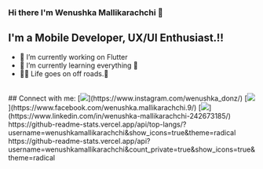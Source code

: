 ### Hi there  I'm Wenushka Mallikarachchi 👋

## I'm a Mobile Developer, UX/UI Enthusiast.!!

- 🔭 I’m currently working on Flutter
- 🌱 I’m currently learning everything 🤙
- 👨‍🔧 Life goes on off roads.🚙

<br>
## Connect with me:
[<img src = "https://img.shields.io/badge/instagram-%23E4405F.svg?&style=for-the-badge&logo=instagram&logoColor=white">](https://www.instagram.com/wenushka_donz/)
[<img src="https://img.shields.io/badge/facebook-%231877F2.svg?&style=for-the-badge&logo=facebook&logoColor=white" />](https://www.facebook.com/wenushka.mallikarachchi.9/) 
[<img src="https://img.shields.io/badge/Telegram-2CA5E0?style=for-the-badge&logo=telegram&logoColor=white">] (https://www.linkedin.com/in/wenushka-mallikarachchi-242673185/)

<br/>
https://github-readme-stats.vercel.app/api/top-langs/?username=wenushkamallikarachchi&show_icons=true&theme=radical
<br/>
https://github-readme-stats.vercel.app/api?username=wenushkamallikarachchi&count_private=true&show_icons=true&theme=radical
